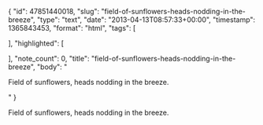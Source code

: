{
  "id": 47851440018,
  "slug": "field-of-sunflowers-heads-nodding-in-the-breeze",
  "type": "text",
  "date": "2013-04-13T08:57:33+00:00",
  "timestamp": 1365843453,
  "format": "html",
  "tags": [

  ],
  "highlighted": [

  ],
  "note_count": 0,
  "title": "field-of-sunflowers-heads-nodding-in-the-breeze",
  "body": "<p>Field of sunflowers, heads nodding in the breeze.</p>"
}

<p>Field of sunflowers, heads nodding in the breeze.</p>